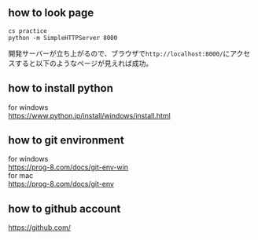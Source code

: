 ## how to look page

```
cs practice
python -m SimpleHTTPServer 8000
```

開発サーバーが立ち上がるので、ブラウザで`http://localhost:8000/`にアクセスすると以下のようなページが見えれば成功。

## how to install python
for windows   
https://www.python.jp/install/windows/install.html

## how to git environment

for windows   
https://prog-8.com/docs/git-env-win   
for mac   
https://prog-8.com/docs/git-env   

## how to github account
https://github.com/
